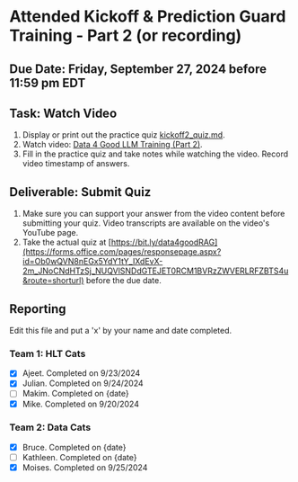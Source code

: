 # Attended Kickoff & Prediction Guard Training - Part 2 (or recording)

## Due Date: Friday, September 27, 2024 before 11:59 pm EDT

## Task: Watch Video
1. Display or print out the practice quiz [kickoff2_quiz.md](https://github.com/uaz-data4good/lessons/blob/23d345a8a39a00b2bb92ef50ac26c870fd6a1248/kickoff2/kickoff2_quiz.md).
2. Watch video: [Data 4 Good LLM Training (Part 2)](https://www.youtube.com/watch?v=hgkDPjKXlb4).
3. Fill in the practice quiz and take notes while watching the video. Record video timestamp of answers.

## Deliverable: Submit Quiz
1. Make sure you can support your answer from the video content before submitting your quiz. Video transcripts are available on the video's YouTube page.
2. Take the actual quiz at [https://bit.ly/data4goodRAG](https://forms.office.com/pages/responsepage.aspx?id=Ob0wQVN8nEGx5YdY1tY_IXdEvX-2m_JNoCNdHTzSj_NUQVlSNDdGTEJET0RCM1BVRzZWVERLRFZBTS4u&route=shorturl) before the due date.

## Reporting
Edit this file and put a 'x' by your name and date completed.

### Team 1: HLT Cats
- [x] Ajeet. Completed on 9/23/2024
- [x] Julian. Completed on 9/24/2024
- [ ] Makim. Completed on {date}
- [x] Mike. Completed on 9/20/2024

### Team 2:  Data Cats
- [x] Bruce. Completed on {date}
- [ ] Kathleen. Completed on {date}
- [x] Moises. Completed on 9/25/2024
